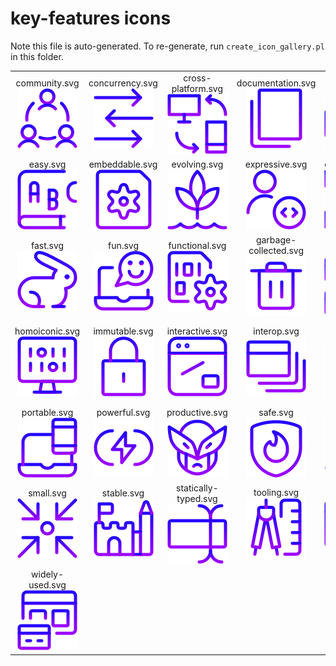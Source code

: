 # key-features icons
Note this file is auto-generated. To re-generate, run `create_icon_gallery.pl` in this folder.

| | | | | |
|:---:|:---:|:---:|:---:|:---:|
|community.svg<br />![community](community.svg)|concurrency.svg<br />![concurrency](concurrency.svg)|cross-platform.svg<br />![cross-platform](cross-platform.svg)|documentation.svg<br />![documentation](documentation.svg)|dynamically-typed.svg<br />![dynamically-typed](dynamically-typed.svg)|
|easy.svg<br />![easy](easy.svg)|embeddable.svg<br />![embeddable](embeddable.svg)|evolving.svg<br />![evolving](evolving.svg)|expressive.svg<br />![expressive](expressive.svg)|extensible.svg<br />![extensible](extensible.svg)|
|fast.svg<br />![fast](fast.svg)|fun.svg<br />![fun](fun.svg)|functional.svg<br />![functional](functional.svg)|garbage-collected.svg<br />![garbage-collected](garbage-collected.svg)|general-purpose.svg<br />![general-purpose](general-purpose.svg)|
|homoiconic.svg<br />![homoiconic](homoiconic.svg)|immutable.svg<br />![immutable](immutable.svg)|interactive.svg<br />![interactive](interactive.svg)|interop.svg<br />![interop](interop.svg)|multi-paradigm.svg<br />![multi-paradigm](multi-paradigm.svg)|
|portable.svg<br />![portable](portable.svg)|powerful.svg<br />![powerful](powerful.svg)|productive.svg<br />![productive](productive.svg)|safe.svg<br />![safe](safe.svg)|scientific.svg<br />![scientific](scientific.svg)|
|small.svg<br />![small](small.svg)|stable.svg<br />![stable](stable.svg)|statically-typed.svg<br />![statically-typed](statically-typed.svg)|tooling.svg<br />![tooling](tooling.svg)|web.svg<br />![web](web.svg)|
|widely-used.svg<br />![widely-used](widely-used.svg)|

